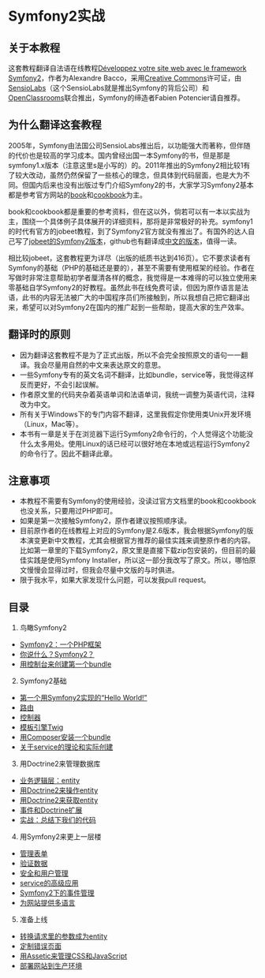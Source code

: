 # Symfony2实战 #

## 关于本教程 ##
这套教程翻译自法语在线教程[Développez votre site web avec le framework Symfony2](https://openclassrooms.com/courses/developpez-votre-site-web-avec-le-framework-symfony2)，作者为Alexandre Bacco，采用[Creative Commons](http://creativecommons.org/licenses/by-nc-sa/2.0/)许可证，由[SensioLabs](https://sensiolabs.com/)（这个SensioLabs就是推出Symfony的背后公司）和[OpenClassrooms](https://openclassrooms.com/)联合推出，Symfony的缔造者Fabien Potencier请自推荐。

## 为什么翻译这套教程 ##
2005年，Symfony由法国公司SensioLabs推出后，以功能强大而著称，但伴随的代价也是较高的学习成本。国内曾经出国一本Symfony的书，但是那是symfony1.x版本（注意这里s是小写的）的。2011年推出的Symfony2相比较1有了较大改动，虽然仍然保留了一些核心的理念，但具体到代码层面，也是大为不同。但国内后来也没有出版过专门介绍Symfony2的书，大家学习Symfony2基本都是参考官方网站的[book](http://symfony.com/doc/current/book/index.html)和[cookbook](http://symfony.com/doc/current/cookbook/index.html)为主。

book和cookbook都是重要的参考资料，但在这以外，倘若可以有一本以实战为主，围绕一个具体例子具体展开的详细资料，那将是非常极好的补充。symfony1的时代有官方的jobeet教程，到了Symfony2官方就没有推出了。有国外的达人自己写了[jobeet的Symfony2版本](http://intelligentbee.com/blog/2013/08/07/symfony2-jobeet-day-1-starting-up-the-project)，github也有翻译成[中文的版本](https://github.com/happen-zhang/symfony2-jobeet-tutorial)，值得一读。

相比较jobeet，这套教程更为详尽（出版的纸质书达到416页）。它不要求读者有Symfony的基础（PHP的基础还是要的），甚至不需要有使用框架的经验。作者在写做时非常注意帮助初学者厘清各样的概念，我觉得是一本难得的可以独立使用来零基础自学Symfony2的好教程。虽然此书在线免费可读，但因为原作语言是法语，此书的内容无法被广大的中国程序员们所接触到，所以我想自己把它翻译出来，希望可以对Symfony2在国内的推广起到一些帮助，提高大家的生产效率。

## 翻译时的原则 ##
- 因为翻译这套教程不是为了正式出版，所以不会完全按照原文的语句一一翻译。我会尽量用自然的中文来表达原文的意思。
- 一些Symfony专有的英文名词不翻译，比如bundle，service等，我觉得这样反而更好，不会引起误解。
- 作者原文里的代码夹杂着英语单词和法语单词，我统一调整为英语代词，注释改为中文。
- 所有关于Windows下的专门内容不翻译，这里我假定你使用类Unix开发环境（Linux，Mac等）。
- 本书有一章是关于在浏览器下运行Symfony2命令行的，个人觉得这个功能没什么太多用处。使用Linux的话已经可以很好地在本地或远程运行Symfony2的命令行了。因此不翻译此章。

## 注意事项 ##
- 本教程不需要有Symfony的使用经验，没读过官方文档里的book和cookbook也没关系，只要用过PHP即可。
- 如果是第一次接触Symfony2，原作者建议按照顺序读。
- 目前原作者的在线教程上对应的Symfony是2.6版本，我会根据Symfony的版本演变更新中文教程，尤其会根据官方推荐的最佳实践来调整原作者的内容。比如第一章里的下载Symfony2，原文里是直接下载zip包安装的，但目前的最佳实践是使用Symfony Installer，所以这一部分我改写了原文。所以，哪怕原文慢慢会显得过时，但我会尽量中文版的与时俱进。
- 限于我水平，如果大家发现什么问题，可以发我pull request。

## 目录 ##
1. 鸟瞰Symfony2
 + [Symfony2：一个PHP框架](./part-01/chapter-01/index.md)
 + [你说什么？Symfony2？](./part-01/chapter-02/index.md)
 + [用控制台来创建第一个bundle](./part-01/chapter-03/index.md)
2. Symfony2基础
 + [第一个用Symfony2实现的“Hello World!”](./part-02/chapter-04/index.md)
 + [路由](./part-02/chapter-04/index.md)
 + [控制器](./part-02/chapter-05/index.md)
 + [模板引擎Twig](./part-02/chapter-06/index.md)
 + [用Composer安装一个bundle](./part-02/chapter-07/index.md)
 + [关于service的理论和实际创建](./part-02/chapter-08/index.md)
3. 用Doctrine2来管理数据库
 + [业务逻辑层：entity](./part-03/chapter-09/index.md)
 + [用Doctrine2来操作entity](./part-03/chapter-10/index.md)
 + [用Doctrine2来获取entity](./part-03/chapter-11/index.md)
 + [事件和Doctrine扩展](./part-03/chapter-12/index.md)
 + [实战：总结下我们的代码](./part-03/chapter-13/index.md)
4. 用Symfony2来更上一层楼
 + [管理表单](./part-04/chapter-14/index.md)
 + [验证数据](./part-04/chapter-15/index.md)
 + [安全和用户管理](./part-04/chapter-16/index.md)
 + [service的高级应用](./part-04/chapter-17/index.md)
 + [Symfony2下的事件管理](./part-04/chapter-18/index.md)
 + [为网站提供多语言](./part-04/chapter-19/index.md)
5. 准备上线
 + [转换请求里的参数成为entity](./part-05/chapter-20/index.md)
 + [定制错误页面](./part-05/chapter-21/index.md)
 + [用Assetic来管理CSS和JavaScript](./part-05/chapter-22/index.md)
 + [部署网站到生产环境](./part-05/chapter-23/index.md)
